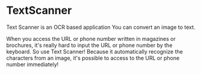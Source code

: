 # TextScanner
Text Scanner is an OCR based application You can convert an image to text.

When you access the URL or phone number written in magazines or brochures,
it's really hard to input the URL or phone number by the keyboard.
So use Text Scanner!
Because it automatically recognize the characters from an image,
it's possible to access to the URL or phone number immediately!
